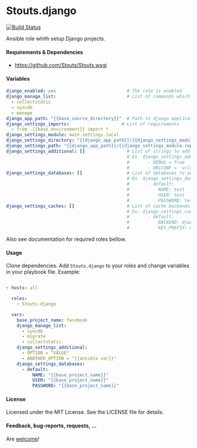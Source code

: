 Stouts.django
=============

[![Build Status](https://travis-ci.org/Stouts/Stouts.django.png)](https://travis-ci.org/Stouts/Stouts.django)

Ansible role whith setup Django projects.


#### Requirements & Dependencies

- https://github.com/Stouts/Stouts.wsgi


#### Variables

```yaml
django_enabled: yes                           # The role is enabled
django_manage_list:                           # List of commands which will be executed
  - collectstatic
  - syncdb
  - manage
django_app_path: "{{base_source_directory}}"  # Path to django application
django_settings_imports:                    # List of requirements
  - from .{{base_environment}} import *
django_settings_module: main.settings.local
django_settings_directory: "{{django_app_path}}/{{django_settings_module.split('.')[:-1]|join('/')}}"
django_settings_path: "{{django_app_path}}/{{django_settings_module.replace('.', '/')}}.py"
django_settings_additional: []                # List of strings to add Django settings
                                              # Ex. django_settings_additional:
                                              #       - DEBUG = True
                                              #       - URLCONF = 'urls'
django_settings_databases: []                 # List of databases to add Django settings
                                              # Ex. django_settings_databases:
                                              #       - default:
                                              #           NAME: test
                                              #           USER: test
                                              #           PASSWORD: test
django_settings_caches: []                    # List of cache backends to add Django settings
                                              # Ex. django_settings_caches:
                                              #       - default:
                                              #           BACKEND: django.core.cache.backends.locmem.LocMemCache
                                              #           KEY_PREFIX: my_own_prefix
```

Also see documentation for required roles bellow.


#### Usage

Clone dependencies.
Add `Stouts.django` to your roles and change variables in your playbook file.
Example:

```yaml

- hosts: all

  roles:
    - Stouts.django

  vars:
    base_project_name: facebook
    django_manage_list:
      - syncdb
      - migrate
      - collectstatic
    django_settings_additional:
      - OPTION = "VALUE"
      - ANOTHER_OPTION = "{{ansible var}}"
    django_settings_databases:
      - default:
          NAME: "{{base_project_name}}"
          USER: "{{base_project_name}}"
          PASSWORD: "{{base_project_name}}"

```

#### License

Licensed under the MIT License. See the LICENSE file for details.


#### Feedback, bug-reports, requests, ...

Are [welcome](https://github.com/Stouts/Stouts.django/issues)!
